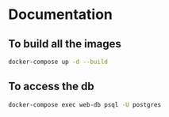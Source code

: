 # Documentation

## To build all the images

```bash
docker-compose up -d --build
```

## To access the db

```bash
docker-compose exec web-db psql -U postgres
```
